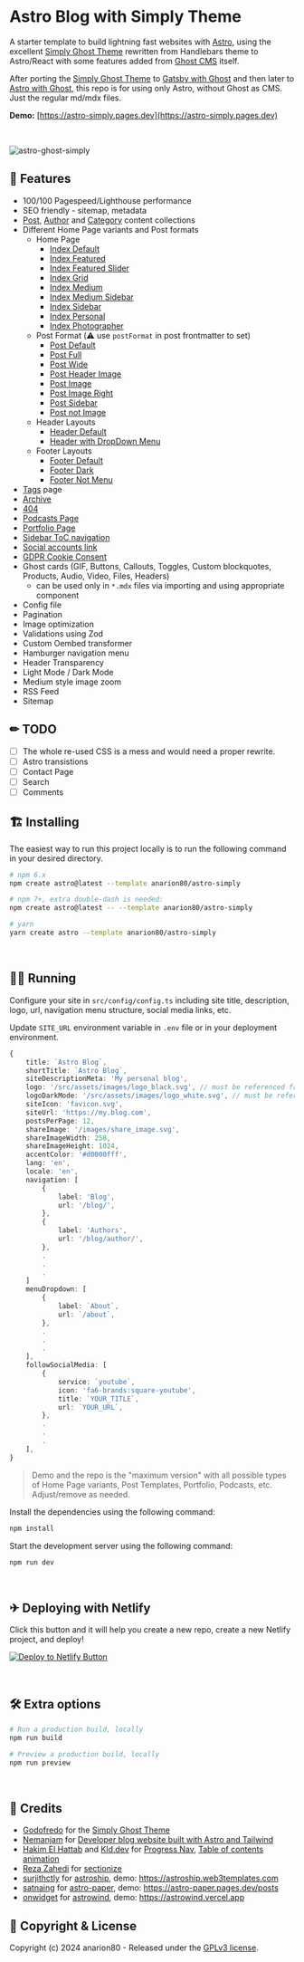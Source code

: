 # Astro Blog with Simply Theme

A starter template to build lightning fast websites with [Astro](https://astro.build), using the excellent [Simply Ghost Theme](https://github.com/godofredoninja/simply) rewritten from Handlebars theme to Astro/React with some features added from [Ghost CMS](https://github.com/TryGhost/Ghost) itself.

After porting the [Simply Ghost Theme](https://github.com/godofredoninja/simply) to [Gatsby with Ghost](https://github.com/anarion80/gatsby-ghost-simply) and then later to [Astro with Ghost](https://github.com/anarion80/astro-ghost-simply), this repo is for using only Astro, without Ghost as CMS. Just the regular md/mdx files.

**Demo:** [https://astro-simply.pages.dev](https://astro-simply.pages.dev)

&nbsp;

![astro-ghost-simply](https://user-images.githubusercontent.com/2185791/133974213-7f41e2e5-427d-4a0b-8024-e0d2ac3c4dd0.png)
&nbsp;

## 🚀 Features

- 100/100 Pagespeed/Lighthouse performance
- SEO friendly - sitemap, metadata
- [Post](https://astro-simply.pages.dev/blog/), [Author](https://astro-simply.pages.dev/blog/author/) and [Category](https://astro-simply.pages.dev/blog/category/) content collections
- Different Home Page variants and Post formats
  - Home Page
    - [Index Default](https://astro-simply.pages.dev/blog/)
    - [Index Featured](https://astro-simply.pages.dev/index-featured/)
    - [Index Featured Slider](https://astro-simply.pages.dev/index-featured-slider/)
    - [Index Grid](https://astro-simply.pages.dev/index-grid/)
    - [Index Medium](https://astro-simply.pages.dev/index-medium/)
    - [Index Medium Sidebar](https://astro-simply.pages.dev/index-medium-sidebar/)
    - [Index Sidebar](https://astro-simply.pages.dev/index-sidebar/)
    - [Index Personal](https://astro-simply.pages.dev/index-personal/)
    - [Index Photographer](https://astro-simply.pages.dev/index-photographer/)
  - Post Format (:warning: use `postFormat` in post frontmatter to set)
    - [Post Default](https://godofredo.ninja/ghost-theme/simply/post-format/#post-default)
    - [Post Full](https://astro-simply.pages.dev/blog/customizing-your-brand-and-design-settings/)
    - [Post Wide](https://astro-simply.pages.dev/blog/start-here-for-a-quick-overview-of-all-you-need-to-know/)
    - [Post Header Image](https://astro-simply.pages.dev/blog/how-to-grow-your-business-around-an-audience/)
    - [Post Image](https://astro-simply.pages.dev/blog/building-your-audience-with-subscriber-signups/)
    - [Post Image Right](https://astro-simply.pages.dev/blog/selling-premium-memberships-with-recurring-revenue/)
    - [Post Sidebar](https://astro-simply.pages.dev/blog/markdown-style-guide/)
    - [Post not Image](https://astro-simply.pages.dev/blog/setting-up-apps-and-custom-integrations/)
  - Header Layouts
    - [Header Default](https://godofredo.ninja/ghost-theme/simply/layouts/#header)
    - [Header with DropDown Menu](https://godofredo.ninja/ghost-theme/simply/layouts/#headerdefault)
  - Footer Layouts
    - [Footer Default](https://godofredo.ninja/ghost-theme/simply/layouts/#header)
    - [Footer Dark](https://godofredo.ninja/ghost-theme/simply/layouts/#header)
    - [Footer Not Menu](https://godofredo.ninja/ghost-theme/simply/layouts/#header)
- [Tags](https://astro-simply.pages.dev/blog/tag/) page
- [Archive](https://astro-simply.pages.dev/index-archive/)
- [404](https://astro-simply.pages.dev/404)
- [Podcasts Page](https://astro-simply.pages.dev/podcast/)
- [Portfolio Page](https://astro-simply.pages.dev/portfolio/)
- [Sidebar ToC navigation](https://astro-simply.pages.dev/blog/writing-and-managing-content-in-ghost-and-advanced-guide/)
- [Social accounts link](https://godofredo.ninja/ghost-theme/simply/settings/#socialmedia)
- [GDPR Cookie Consent](https://github.com/jop-software/astro-cookieconsent)
- Ghost cards (GIF, Buttons, Callouts, Toggles, Custom blockquotes, Products, Audio, Video, Files, Headers)
  - can be used only in `*.mdx` files via importing and using appropriate component
- Config file
- Pagination
- Image optimization
- Validations using Zod
- Custom Oembed transformer
- Hamburger navigation menu
- Header Transparency
- Light Mode / Dark Mode
- Medium style image zoom
- RSS Feed
- Sitemap

## ✏ TODO

- [ ] The whole re-used CSS is a mess and would need a proper rewrite.
- [ ] Astro transistions
- [ ] Contact Page
- [ ] Search
- [ ] Comments

## 🏗 Installing

The easiest way to run this project locally is to run the following command in your desired directory.

```bash
# npm 6.x
npm create astro@latest --template anarion80/astro-simply

# npm 7+, extra double-dash is needed:
npm create astro@latest -- --template anarion80/astro-simply

# yarn
yarn create astro --template anarion80/astro-simply
```

&nbsp;

## 🏃‍♂️ Running

Configure your site in `src/config/config.ts` including site title, description, logo, url, navigation menu structure, social media links, etc.

Update `SITE_URL` environment variable in `.env` file or in your deployment environment.

```ts
{
    title: `Astro Blog`,
    shortTitle: `Astro Blog`,
    siteDescriptionMeta: 'My personal blog',
    logo: '/src/assets/images/logo_black.svg', // must be referenced from /src
    logoDarkMode: '/src/assets/images/logo_white.svg', // must be referenced from /src
    siteIcon: 'favicon.svg',
    siteUrl: 'https://my.blog.com',
    postsPerPage: 12,
    shareImage: '/images/share_image.svg',
    shareImageWidth: 258,
    shareImageHeight: 1024,
    accentColor: '#d0000fff',
    lang: 'en',
    locale: 'en',
    navigation: [
        {
            label: 'Blog',
            url: '/blog/',
        },
        {
            label: 'Authors',
            url: '/blog/author/',
        },
        .
        .
        .
    ]
    menuDropdown: [
        {
            label: `About`,
            url: `/about`,
        },
        .
        .
        .
    ],
    followSocialMedia: [
        {
            service: `youtube`,
            icon: 'fa6-brands:square-youtube',
            title: `YOUR_TITLE`,
            url: `YOUR_URL`,
        },
        .
        .
        .
    ],
}
```

> Demo and the repo is the "maximum version" with all possible types of Home Page variants, Post Templates, Portfolio, Podcasts, etc. Adjust/remove as needed.

Install the dependencies using the following command:

```bash
npm install
```

Start the development server using the following command:

```bash
npm run dev
```

&nbsp;

## ✈ Deploying with Netlify

Click this button and it will help you create a new repo, create a new Netlify project, and deploy!

[![Deploy to Netlify Button](https://www.netlify.com/img/deploy/button.svg)](https://app.netlify.com/start/deploy?repository=https://github.com/anarion80/astro-simply)

&nbsp;

## 🛠 Extra options

```bash
# Run a production build, locally
npm run build

# Preview a production build, locally
npm run preview

```

&nbsp;

## 🙏 Credits

- [Godofredo](https://github.com/godofredoninja) for the [Simply Ghost Theme](https://github.com/godofredoninja/simply)
- [Nemanjam](https://github.com/nemanjam) for [Developer blog website built with Astro and Tailwind](https://github.com/nemanjam/nemanjam.github.io)
- [Hakim El Hattab](https://hakim.se/) and [Kld.dev](https://kld.dev/) for [Progress Nav](https://lab.hakim.se/progress-nav/), [Table of contents animation](https://kld.dev/toc-animation/)
- [Reza Zahedi](https://rezahedi.dev/) for [sectionize](https://rezahedi.dev/blog/create-table-of-contents-in-astro-and-sectionize-the-markdown-content)
- [surjithctly](https://github.com/surjithctly) for [astroship](https://github.com/surjithctly/astroship), demo: https://astroship.web3templates.com
- [satnaing](https://github.com/satnaing) for [astro-paper](https://github.com/satnaing/astro-paper), demo: https://astro-paper.pages.dev/posts
- [onwidget](https://github.com/onwidget) for [astrowind](https://github.com/onwidget/astrowind), demo: https://astrowind.vercel.app

## 📝 Copyright & License

Copyright (c) 2024 anarion80 - Released under the [GPLv3 license](LICENSE).
